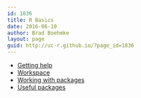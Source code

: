 ```yaml
---
id: 1836
title: R Basics
date: 2016-06-10
author: Brad Boehmke
layout: page
guid: http://uc-r.github.io/?page_id=1836
---
```



* [Getting help](getting_help)
* [Workspace](workspace)
* [Working with packages](packages)
* [Useful packages](https://support.rstudio.com/hc/en-us/articles/201057987-Quick-list-of-useful-R-packages)
